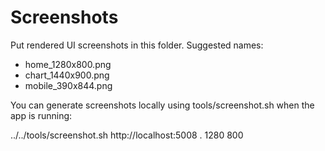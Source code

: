 Screenshots
===========

Put rendered UI screenshots in this folder. Suggested names:

- home_1280x800.png
- chart_1440x900.png
- mobile_390x844.png

You can generate screenshots locally using tools/screenshot.sh when the app is running:

  ../../tools/screenshot.sh http://localhost:5008 . 1280 800
